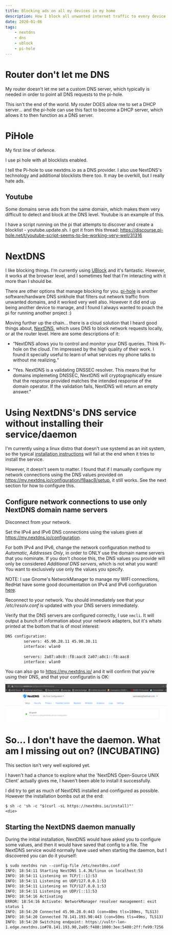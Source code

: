 ```yaml
---
title: Blocking ads on all my devices in my home
description: How I block all unwanted internet traffic to every device in my home
date: 2020-01-06
tags:
    - nextdns
    - dns
    - ublock
    - pi-hole
---
```


# Router don't let me DNS

My router doesn't let me set a custom DNS server, which typically is needed in order to point all DNS requests to the pi-hole.

This isn't the end of the world. My router DOES allow me to set a DHCP server... and the pi-hole can use this fact to become a DHCP server, which allows it to then function as a DNS server.

# PiHole

My first line of defence.

I use pi hole with all blocklists enabled.

I tell the Pi-hole to use nextdns.io as a DNS provider. I also use NextDNS's technology and additional blocklists there too. It may be overkill, but I really hate ads.

## Youtube

Some domains serve ads from the same domain, which makes them very difficult to detect and block at the DNS level. Youtube is an example of this.

I have a script running on the pi that attempts to discover and create a blocklist - youtube.update.sh. I got it from this thread: https://discourse.pi-hole.net/t/youtube-script-seems-to-be-working-very-well/31316


# NextDNS



I like blocking things. I'm currently using [UBlock](https://github.com/gorhill/uBlock) and it's fantastic. However, it works at the browser level, and I sometimes feel that I'm interacting with it more than I should be.

There are other options that manage blocking for you. [pi-hole](https://github.com/pi-hole/pi-hole) is another software/hardware DNS sinkhole that filters out network traffic from unwanted domains, and it worked very well also. However it did end up being another device to manage, and I found I always wanted to poach the pi for running another project :)

Moving further up the chain... there is a cloud solution that I heard good things about, [NextDNS](https://github.com/nextdns/nextdns), which uses DNS to block network requests locally, or at the router level. Here are some descriptions of it:

- “NextDNS allows you to control and monitor your DNS queries. Think Pi-hole on the cloud. I'm impressed by the high quality of their work. I found it specially useful to learn of what services my phone talks to without me realizing.“

- "Yes. NextDNS is a validating DNSSEC resolver. This means that for domains implemeting DNSSEC, NextDNS will cryptographically ensure that the response provided matches the intended response of the domain operator. If the validation fails, NextDNS will return an empty answer."

# Using NextDNS's DNS service without installing their service/daemon

I'm currently using a linux distro that doesn't use systemd as an init system, so the typical [installation instructions](https://github.com/nextdns/nextdns#install) will fail at the end when it tries to install the service.

However, it doesn't seem to matter. I found that if I manually configure my network connections using the DNS values provided on https://my.nextdns.io/configuration/f8aac8/setup, it still works. See the next section for how to configure this.

## Configure network connections to use only NextDNS domain name servers

Disconnect from your network.

Set the IPv4 and IPv6 DNS connections using the values given at https://my.nextdns.io/configuration.

For both IPv4 and IPv6, change the network configuration method to _Automatic, Addresses Only_, in order to ONLY use the domain name servers that you nominate. If you don't choose this, the DNS values you provide will only be considered _Additional DNS servers_, which is not what you want! You want to exclusively use only the values you specify.

NOTE: I use Gnome's NetworkManager to manage my WIFI connections, RedHat have some good documentation on IPv4 and IPv6 configuration [here](https://access.redhat.com/documentation/en-us/red_hat_enterprise_linux/7/html/networking_guide/sec-configuring_ipv4_settings).

Reconnect to your network. You should immediately see that your _/etc/resolv.conf_ is updated with your DNS servers immediately.

Verify that the DNS servers are configured correctly, I use `nmcli`. It will output a bunch of information about your network adapters, but it's whats printed at the bottom that is of most interest:

```
DNS configuration:
        servers: 45.90.28.11 45.90.30.11
        interface: wlan0

        servers: 2a07:a8c0::f8:aac8 2a07:a8c1::f8:aac8
        interface: wlan0
```

You can also go to https://my.nextdns.io/ and it will confirm that you're using their DNS, and that your configuratin is OK:

![nextdns](/assets/nextdns_allgood.png)

# So... I don't have the daemon. What am I missing out on? (INCUBATING)

This section isn't very well explored yet.

I haven't had a chance to explore what the 'NextDNS Open-Source UNIX Client' actually gives me, I haven't been able to install it successfully.

I did try to get as much of NextDNS installed and configured as possible. However the installation bombs out at the end:

```
$ sh -c 'sh -c "$(curl -sL https://nextdns.io/install)"'
<die>
```

## Starting the NextDNS daemon manually

During the initial installation, NextDNS would have asked you to configure some values, and then it would have saved that config to a file. The NextDNS service would normally have used when starting the daemon, but I discovered you can do it yourself: 

```
$ sudo nextdns run --config-file /etc/nextdns.conf
INFO: 18:54:11 Starting NextDNS 1.4.36/linux on localhost:53
INFO: 18:54:11 Listening on TCP/[::1]:53
INFO: 18:54:11 Listening on UDP/127.0.0.1:53
INFO: 18:54:11 Listening on TCP/127.0.0.1:53
INFO: 18:54:11 Listening on UDP/[::1]:53
INFO: 18:54:16 Activating
ERROR: 18:54:16 Activate: NetworkManager resolver management: exit status 1
INFO: 18:54:20 Connected 45.90.28.0:443 (con=40ms tls=180ms, TLS13)
INFO: 18:54:20 Connected 78.141.193.90:443 (con=50ms tls=49ms, TLS13)
INFO: 18:54:20 Switching endpoint: https://vultr-lon-1.edge.nextdns.io#78.141.193.90,2a05:f480:1000:3ee:5400:2ff:fe99:7256
```

